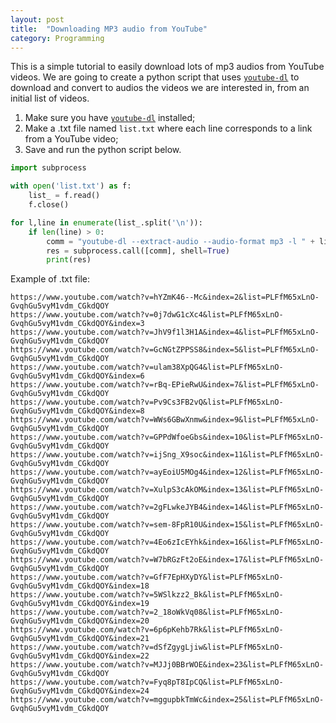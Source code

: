```yaml
---
layout: post
title:  "Downloading MP3 audio from YouTube"
category: Programming
---
```


This is a simple tutorial to easily download lots of mp3 audios from YouTube videos. We are going to create a python script that uses [`youtube-dl`](https://rg3.github.io/youtube-dl/) to download and convert to audios the videos we are interested in, from an initial list of videos.

1. Make sure you have [`youtube-dl`](https://rg3.github.io/youtube-dl/) installed;
2. Make a .txt file named `list.txt` where each line corresponds to a link from a YouTube video;
3. Save and run the python script below.

```python
import subprocess

with open('list.txt') as f:
    list_ = f.read()
    f.close()

for l,line in enumerate(list_.split('\n')):
    if len(line) > 0:
        comm = "youtube-dl --extract-audio --audio-format mp3 -l " + line
        res = subprocess.call([comm], shell=True)
        print(res)

```

Example of .txt file:

```
https://www.youtube.com/watch?v=hYZmK46--Mc&index=2&list=PLFfM65xLnO-GvqhGu5vyM1vdm_CGkdQOY
https://www.youtube.com/watch?v=0j7dwG1cXc4&list=PLFfM65xLnO-GvqhGu5vyM1vdm_CGkdQOY&index=3
https://www.youtube.com/watch?v=JhV9f1l3H1A&index=4&list=PLFfM65xLnO-GvqhGu5vyM1vdm_CGkdQOY
https://www.youtube.com/watch?v=GcNGtZPPSS8&index=5&list=PLFfM65xLnO-GvqhGu5vyM1vdm_CGkdQOY
https://www.youtube.com/watch?v=ulam38XpQG4&list=PLFfM65xLnO-GvqhGu5vyM1vdm_CGkdQOY&index=6
https://www.youtube.com/watch?v=rBq-EPieRwU&index=7&list=PLFfM65xLnO-GvqhGu5vyM1vdm_CGkdQOY
https://www.youtube.com/watch?v=Pv9Cs3FB2vQ&list=PLFfM65xLnO-GvqhGu5vyM1vdm_CGkdQOY&index=8
https://www.youtube.com/watch?v=WWs6GBwXnmw&index=9&list=PLFfM65xLnO-GvqhGu5vyM1vdm_CGkdQOY
https://www.youtube.com/watch?v=GPPdWfoeGbs&index=10&list=PLFfM65xLnO-GvqhGu5vyM1vdm_CGkdQOY
https://www.youtube.com/watch?v=ijSng_X9soc&index=11&list=PLFfM65xLnO-GvqhGu5vyM1vdm_CGkdQOY
https://www.youtube.com/watch?v=ayEoiU5MOg4&index=12&list=PLFfM65xLnO-GvqhGu5vyM1vdm_CGkdQOY
https://www.youtube.com/watch?v=XulpS3cAkOM&index=13&list=PLFfM65xLnO-GvqhGu5vyM1vdm_CGkdQOY
https://www.youtube.com/watch?v=2gFLwkeJYB4&index=14&list=PLFfM65xLnO-GvqhGu5vyM1vdm_CGkdQOY
https://www.youtube.com/watch?v=sem-8FpR10U&index=15&list=PLFfM65xLnO-GvqhGu5vyM1vdm_CGkdQOY
https://www.youtube.com/watch?v=4Eo6zIcEYhk&index=16&list=PLFfM65xLnO-GvqhGu5vyM1vdm_CGkdQOY
https://www.youtube.com/watch?v=W7bRGzFt2oE&index=17&list=PLFfM65xLnO-GvqhGu5vyM1vdm_CGkdQOY
https://www.youtube.com/watch?v=GfF7EpHXyDY&list=PLFfM65xLnO-GvqhGu5vyM1vdm_CGkdQOY&index=18
https://www.youtube.com/watch?v=5WSlkzz2_Bk&list=PLFfM65xLnO-GvqhGu5vyM1vdm_CGkdQOY&index=19
https://www.youtube.com/watch?v=2_18oWkVq08&list=PLFfM65xLnO-GvqhGu5vyM1vdm_CGkdQOY&index=20
https://www.youtube.com/watch?v=6p6pKehb7Rk&list=PLFfM65xLnO-GvqhGu5vyM1vdm_CGkdQOY&index=21
https://www.youtube.com/watch?v=dSfZgygLjiw&list=PLFfM65xLnO-GvqhGu5vyM1vdm_CGkdQOY&index=22
https://www.youtube.com/watch?v=MJJj0BBrWOE&index=23&list=PLFfM65xLnO-GvqhGu5vyM1vdm_CGkdQOY
https://www.youtube.com/watch?v=Fyq8pT8IpCQ&list=PLFfM65xLnO-GvqhGu5vyM1vdm_CGkdQOY&index=24
https://www.youtube.com/watch?v=mggupbkTmWc&index=25&list=PLFfM65xLnO-GvqhGu5vyM1vdm_CGkdQOY
```
